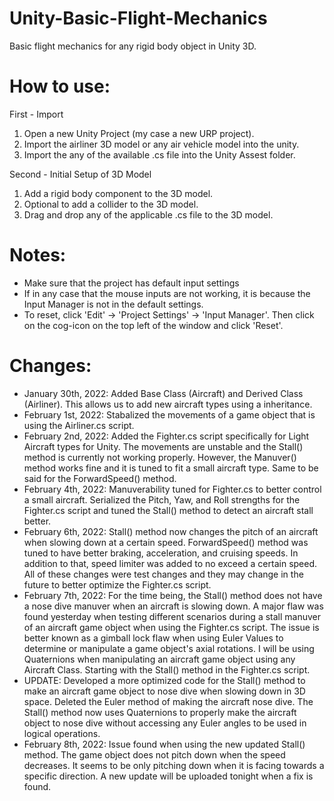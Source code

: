 # Unity-Basic-Flight-Mechanics
Basic flight mechanics for any rigid body object in Unity 3D. 

# How to use:
First - Import
1) Open a new Unity Project (my case a new URP project).
2) Import the airliner 3D model or any air vehicle model into the unity.
3) Import the any of the available .cs file into the Unity Assest folder.

Second - Initial Setup of 3D Model
1) Add a rigid body component to the 3D model.
2) Optional to add a collider to the 3D model.
3) Drag and drop any of the applicable .cs file to the 3D model.

# Notes:
- Make sure that the project has default input settings
- If in any case that the mouse inputs are not working, it is because the Input Manager is not in the default settings.
- To reset, click 'Edit' -> 'Project Settings' -> 'Input Manager'. Then click on the cog-icon on the top left of the window and click 'Reset'.

# Changes:
- January 30th, 2022: Added Base Class (Aircraft) and Derived Class (Airliner). This allows us to add new aircraft types using a inheritance.
- February 1st, 2022: Stabalized the movements of a game object that is using the Airliner.cs script.
- February 2nd, 2022: Added the Fighter.cs script specifically for Light Aircraft types for Unity. The movements are unstable and the Stall() method is currently not working properly. However, the Manuver() method works fine and it is tuned to fit a small aircraft type. Same to be said for the ForwardSpeed() method.
- February 4th, 2022: Manuverability tuned for Fighter.cs to better control a small aircraft. Serialized the Pitch, Yaw, and Roll strengths for the Fighter.cs script and tuned the Stall() method to detect an aircraft stall better.
- February 6th, 2022: Stall() method now changes the pitch of an aircraft when slowing down at a certain speed. ForwardSpeed() method was tuned to have better braking, acceleration, and cruising speeds. In addition to that, speed limiter was added to no exceed a certain speed. All of these changes were test changes and they may change in the future to better optimize the Fighter.cs script.
- February 7th, 2022: For the time being, the Stall() method does not have a nose dive manuver when an aircraft is slowing down. A major flaw was found yesterday when testing different scenarios during a stall manuver of an aircraft game object when using the Fighter.cs script. The issue is better known as a gimball lock flaw when using Euler Values to determine or manipulate a game object's axial rotations. I will be using Quaternions when manipulating an aircraft game object using any Aircraft Class. Starting with the Stall() method in the Fighter.cs script.
- UPDATE: Developed a more optimized code for the Stall() method to make an aircraft game object to nose dive when slowing down in 3D space. Deleted the Euler method of making the aircraft nose dive. The Stall() method now uses Quaternions to properly make the aircraft object to nose dive without accessing any Euler angles to be used in logical operations.
- February 8th, 2022: Issue found when using the new updated Stall() method. The game object does not pitch down when the speed decreases. It seems to be only pitching down when it is facing towards a specific direction. A new update will be uploaded tonight when a fix is found.  
